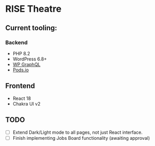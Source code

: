 # RISE Theatre

## Current tooling:

### Backend

- PHP 8.2
- WordPress 6.8+
- [WP GraphQL](https://wpgraphql.com/)
- [Pods.io](https://pods.io/)

## Frontend

- React 18
- Chakra UI v2

## TODO

- [ ] Extend Dark/Light mode to all pages, not just React interface.
- [ ] Finish implementing Jobs Board functionality (awaiting approval)
